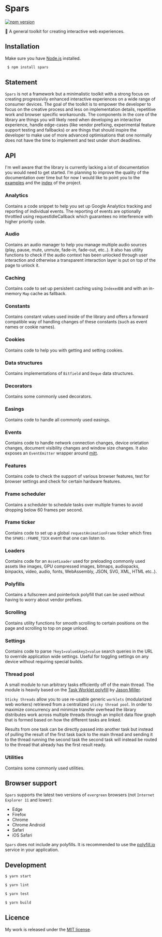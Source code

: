 # Spars

[![npm version](https://badge.fury.io/js/spars.svg)](https://badge.fury.io/js/spars)

🌲 A general toolkit for creating interactive web experiences.

## Installation

Make sure you have [Node.js](http://nodejs.org/) installed.

```sh
 $ npm install spars
```

## Statement

`Spars` is not a framework but a minimalistic toolkit with a strong focus on creating progressivily enhanced interactive experiences on a wide range of consumer devices. The goal of the toolkit is to empower the developer to focus on the creative process and less on implementation details, repetitive work and browser specific workarounds. The components in the core of the library are things you will likely need when developing an interactive experience, handle edge-cases (like vendor prefixing, experimental feature support testing and fallbacks) or are things that should inspire the developer to make use of more advanced optimisations that one normally does not have the time to implement and test under short deadlines.

## API

I'm well aware that the library is currently lacking a lot of documentation you would need to get started. I'm planning to improve the quality of the documentation over time but for now I would like to point you to the [examples](/examples/index.js) and the [index](/src/index.ts) of the project.

### Analytics

Contains a code snippet to help you set up Google Analytics tracking and reporting of individual events. The reporting of events are optionally throttled using requestIdleCallback which guarantees no interference with higher priority code.

### Audio

Contains an audio manager to help you manage multiple audio sources (play, pause, mute, unmute, fade-in, fade-out, etc..). It also has utility functions to check if the audio context has been unlocked through user interaction and otherwise a transparent interaction layer is put on top of the page to unlock it.

### Caching

Contains code to set up persistent caching using `IndexedDB` and with an in-memory `Map` cache as fallback.

### Constants

Contains constant values used inside of the library and offers a forward compatible way of handling changes of these constants (such as event names or cookie names).

### Cookies

Contains code to help you with getting and setting cookies.

### Data structures

Contains implementations of `Bitfield` and `Deque` data structures.

### Decorators

Contains some commonly used decorators.

### Easings

Contains code to handle all commonly used easings.

### Events

Contains code to handle network connection changes, device orietation changes, document visibility changes and window size changes. It also exposes an `EventEmitter` wrapper around [mitt](https://github.com/developit/mitt).

### Features

Contains code to check the support of various browser features, test for browser settings and check for certain hardware features.

### Frame scheduler

Contains a scheduler to schedule tasks over multiple frames to avoid dropping below 60 frames per second.

### Frame ticker

Contains code to set up a global `requestAnimationFrame` ticker which fires the `SPARS::FRAME_TICK` event that one can listen to.

### Loaders

Contains code for an `AssetLoader` used for preloading commonly used assets like images, GPU compressed images, bitmaps, audiopacks, binpacks, video, audio, fonts, WebAssembly, JSON, SVG, XML, HTML etc..).

### Polyfills

Contains a fullscreen and pointerlock polyfill that can be used without having to worry about vendor prefixes.

### Scrolling

Contains utility functions for smooth scrolling to certain positions on the page and scrolling to top on page unload.

### Settings

Contains code to parse `?key1=value&key2=value` search queries in the URL to override application wide settings. Useful for toggling settings on any device without requiring special builds.

### Thread pool

A small module to run arbitrary tasks efficiently off of the main thread. The module is heavily based on the [Task Worklet polyfill](https://github.com/developit/task-worklet/) by [Jason Miller](https://github.com/developit).

`Sticky threads` allow you to use re-usable generic `worklets` (modularized web workers) retrieved from a centralized `sticky thread pool`. In order to maximize concurrency and minimize transfer overhead the library distributes work across multiple threads through an implicit data flow graph that is formed based on how the different tasks are linked.

Results from one task can be directly passed into another task but instead of pulling the result of the first task back to the main thread and sending it to the thread running the second task the second task will instead be routed to the thread that already has the first result ready.

### Utilities

Contains some commonly used utilities.

## Browser support

`Spars` supports the latest two versions of `evergreen` browsers (not `Internet Explorer 11` and lower):

- Edge
- Firefox
- Chrome
- Chrome Android
- Safari
- iOS Safari

`Spars` does not include any polyfills. It is recommended to use the [polyfill.io](https://polyfill.io/v3/) service in your application.

## Development

```sh
$ yarn start

$ yarn lint

$ yarn test

$ yarn build
```

## Licence

My work is released under the [MIT license](https://raw.githubusercontent.com/TimvanScherpenzeel/spars/master/LICENSE).
